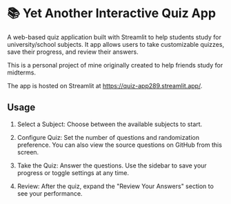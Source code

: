 # 📚 Yet Another Interactive Quiz App

A web-based quiz application built with Streamlit to help students study for university/school subjects. It app allows users to take customizable quizzes, save their progress, and review their answers.


This is a personal project of mine originally created to help friends study for midterms.


The app is hosted on Streamlit at https://quiz-app289.streamlit.app/.

## Usage
1. Select a Subject: Choose between the available subjects to start.

2. Configure Quiz: Set the number of questions and randomization preference. You can also view the source questions on GitHub from this screen.

3. Take the Quiz: Answer the questions. Use the sidebar to save your progress or toggle settings at any time.

4. Review: After the quiz, expand the "Review Your Answers" section to see your performance.